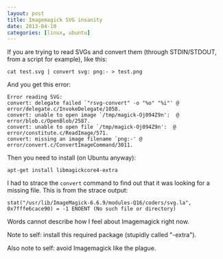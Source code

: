 ```yaml
---
layout: post
title: Imagemagick SVG insanity
date: 2013-04-10
categories: [linux, ubuntu]
---
```


If you are trying to read SVGs and convert them (through STDIN/STDOUT, from a script for example), like this:

    cat test.svg | convert svg: png:- > test.png

And you get this error:

```
Error reading SVG:
convert: delegate failed `"rsvg-convert" -o "%o" "%i"' @ error/delegate.c/InvokeDelegate/1058.
convert: unable to open image `/tmp/magick-Oj094Z9n':  @ error/blob.c/OpenBlob/2587.
convert: unable to open file `/tmp/magick-Oj094Z9n':  @ error/constitute.c/ReadImage/571.
convert: missing an image filename `png:-' @ error/convert.c/ConvertImageCommand/3011.
```

Then you need to install (on Ubuntu anyway):

    apt-get install libmagickcore4-extra

I had to strace the `convert` command to find out that it was looking for a missing file. This is from the strace output:

```
stat("/usr/lib/ImageMagick-6.6.9/modules-Q16/coders/svg.la", 0x7fffe6cace90) = -1 ENOENT (No such file or directory)
``` 

Words cannot describe how I feel about Imagemagick right now. 

Note to self: install this required package (stupidly called "-extra"). 

Also note to self: avoid Imagemagick like the plague.
